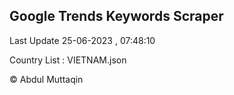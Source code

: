 

## Google Trends Keywords Scraper 
 
Last Update 25-06-2023 , 07:48:10

Country List :
VIETNAM.json



© Abdul Muttaqin 
